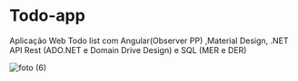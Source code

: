 # Todo-app
Aplicação Web Todo list com Angular(Observer PP) ,Material Design, .NET API Rest (ADO.NET e Domain Drive Design) e SQL (MER e DER)



![foto (6)](https://user-images.githubusercontent.com/48391086/94251738-597e9080-fef9-11ea-95a4-de6ea031ac5c.jpg)


